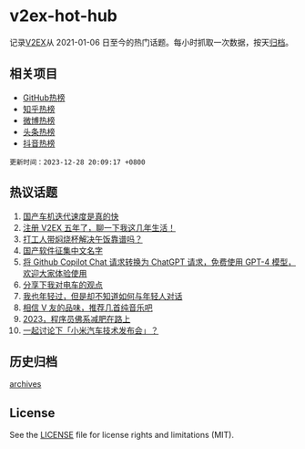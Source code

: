 # v2ex-hot-hub

 记录[V2EX](https://www.v2ex.com/)从 2021-01-06 日至今的热门话题。每小时抓取一次数据，按天[归档](archives)。
 
 ## 相关项目

- [GitHub热榜](https://github.com/it985/github-hot-hub)
- [知乎热榜](https://github.com/it985/zhihu-hot-hub)
- [微博热榜](https://github.com/it985/weibo-hot-hub)
- [头条热榜](https://github.com/it985/toutiao-hot-hub)
- [抖音热榜](https://github.com/it985/douyin-hot-hub)


 `更新时间：2023-12-28 20:09:17 +0800`

## 热议话题

1. [国产车机迭代速度是真的快](https://www.v2ex.com/t/1004012)
1. [注册 V2EX 五年了，聊一下我这几年生活！](https://www.v2ex.com/t/1004101)
1. [打工人带焖烧杯解决午饭靠谱吗？](https://www.v2ex.com/t/1003998)
1. [国产软件征集中文名字](https://www.v2ex.com/t/1004053)
1. [将 Github Copilot Chat 请求转换为 ChatGPT 请求，免费使用 GPT-4 模型，欢迎大家体验使用](https://www.v2ex.com/t/1004009)
1. [分享下我对电车的观点](https://www.v2ex.com/t/1004059)
1. [我也年轻过，但是却不知道如何与年轻人对话](https://www.v2ex.com/t/1004081)
1. [相信 V 友的品味，推荐几首纯音乐吧](https://www.v2ex.com/t/1004049)
1. [2023，程序员佛系减肥在路上](https://www.v2ex.com/t/1003992)
1. [一起讨论下「小米汽车技术发布会」？](https://www.v2ex.com/t/1004118)

## 历史归档

[archives](archives)

## License

See the [LICENSE](LICENSE) file for license rights and limitations (MIT).
